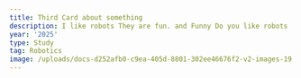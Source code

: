 ```yaml
---
title: Third Card about something
description: I like robots They are fun. and Funny Do you like robots
year: '2025'
type: Study
tag: Robotics
image: /uploads/docs-d252afb0-c9ea-405d-8801-302ee46676f2-v2-images-19.jpeg
---
```

